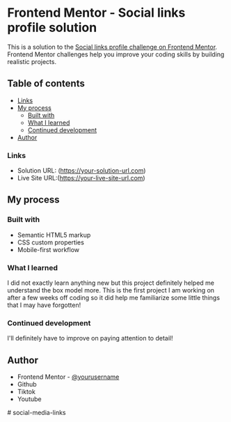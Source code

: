 # Frontend Mentor - Social links profile solution

This is a solution to the [Social links profile challenge on Frontend Mentor](https://www.frontendmentor.io/challenges/social-links-profile-UG32l9m6dQ). Frontend Mentor challenges help you improve your coding skills by building realistic projects. 

## Table of contents
- [Links](#links)
- [My process](#my-process)
  - [Built with](#built-with)
  - [What I learned](#what-i-learned)
  - [Continued development](#continued-development)
- [Author](#author)

### Links

- Solution URL: (https://your-solution-url.com)
- Live Site URL:(https://your-live-site-url.com)

## My process

### Built with

- Semantic HTML5 markup
- CSS custom properties
- Mobile-first workflow


### What I learned
I did not exactly learn anything new but this project definitely helped me understand the box model more. This is the first project I am working on after a few weeks off coding so it did help me familiarize  some little things that I may have forgotten!

### Continued development

I'll definitely have to improve on paying attention to detail!

## Author

- Frontend Mentor - [@yourusername](https://www.frontendmentor.io/profile/yourusername)
- Github
- Tiktok
- Youtube

#   s o c i a l - m e d i a - l i n k s  
 